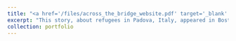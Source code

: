 ```yaml
---
title: "<a href='/files/across_the_bridge_website.pdf' target='_blank' rel='noopener noreferrer'>Across the Bridge</a>"
excerpt: "This story, about refugees in Padova, Italy, appeared in Boston University's The Journalist magazine in April, 2025" <br/><img src='/images/padova10.JPG'>
collection: portfolio
---
```

